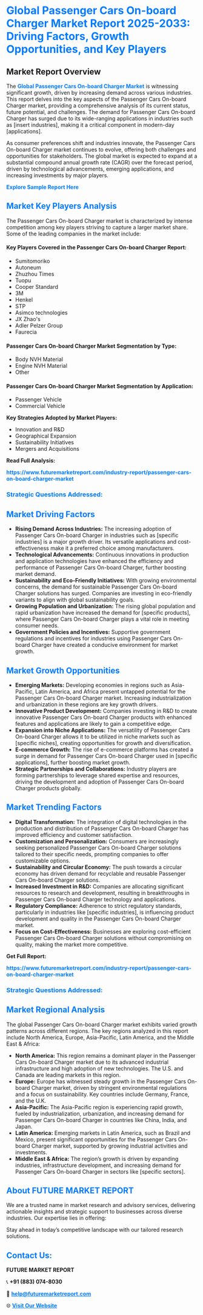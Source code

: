 <h1 style="color: #007BFF;">Global Passenger Cars On-board Charger Market Report 2025-2033: Driving Factors, Growth Opportunities, and Key Players</h1>

<section id="overview">
<h2>Market Report Overview</h2>
<p>The <a href="https://www.futuremarketreport.com/industry-report/passenger-cars-on-board-charger-market" style="color: #007BFF; text-decoration: none;"><strong>Global Passenger Cars On-board Charger Market</strong></a> is witnessing significant growth, driven by increasing demand across various industries. This report delves into the key aspects of the Passenger Cars On-board Charger market, providing a comprehensive analysis of its current status, future potential, and challenges. The demand for Passenger Cars On-board Charger has surged due to its wide-ranging applications in industries such as [insert industries], making it a critical component in modern-day [applications].</p>
<p>As consumer preferences shift and industries innovate, the Passenger Cars On-board Charger market continues to evolve, offering both challenges and opportunities for stakeholders. The global market is expected to expand at a substantial compound annual growth rate (CAGR) over the forecast period, driven by technological advancements, emerging applications, and increasing investments by major players.</p>
</section>

<section id="overview">
<p><a href="https://www.futuremarketreport.com/request-sample/reportId=36388" style="color: #007BFF; text-decoration: none;"><strong>Explore Sample Report Here</strong></a></p>
</section>

<section id="key-players">
<h2 style="color: #007BFF;">Market Key Players Analysis</h2>
<p>The Passenger Cars On-board Charger market is characterized by intense competition among key players striving to capture a larger market share. Some of the leading companies in the market include:</p>
<h4>Key Players Covered in the Passenger Cars On-board Charger Report:</h4>
<ul><li>Sumitomoriko</li><li>Autoneum</li><li>Zhuzhou Times</li><li>Tuopu</li><li>Cooper Standard</li><li>3M</li><li>Henkel</li><li>STP</li><li>Asimco technologies</li><li>JX Zhao&#039;s</li><li>Adler Pelzer Group</li><li>Faurecia</li></ul>
<h4>Passenger Cars On-board Charger Market Segmentation by Type:</h4>
<ul><li>Body NVH Material</li><li>Engine NVH Material</li><li>Other</li></ul>

<h4>Passenger Cars On-board Charger Market Segmentation by Application:</h4>
<ul><li>Passenger Vehicle</li><li>Commercial Vehicle</li></ul>
<p><strong>Key Strategies Adopted by Market Players:</strong></p>
<ul>
<li>Innovation and R&D</li>
<li>Geographical Expansion</li>
<li>Sustainability Initiatives</li>
<li>Mergers and Acquisitions</li>
</ul>
</section>

<section>
<p><strong>Read Full Analysis: </strong></p><a href="https://www.futuremarketreport.com/industry-report/passenger-cars-on-board-charger-market" style="color: #007BFF; text-decoration: none;"><strong>https://www.futuremarketreport.com/industry-report/passenger-cars-on-board-charger-market</strong></a>
<h3 style="color: #007BFF;">Strategic Questions Addressed:</h3>
</section>

<section id="driving-factors">
<h2 style="color: #007BFF;">Market Driving Factors</h2>
<ul>
<li><strong>Rising Demand Across Industries:</strong> The increasing adoption of Passenger Cars On-board Charger in industries such as [specific industries] is a major growth driver. Its versatile applications and cost-effectiveness make it a preferred choice among manufacturers.</li>
<li><strong>Technological Advancements:</strong> Continuous innovations in production and application technologies have enhanced the efficiency and performance of Passenger Cars On-board Charger, further boosting market demand.</li>
<li><strong>Sustainability and Eco-Friendly Initiatives:</strong> With growing environmental concerns, the demand for sustainable Passenger Cars On-board Charger solutions has surged. Companies are investing in eco-friendly variants to align with global sustainability goals.</li>
<li><strong>Growing Population and Urbanization:</strong> The rising global population and rapid urbanization have increased the demand for [specific products], where Passenger Cars On-board Charger plays a vital role in meeting consumer needs.</li>
<li><strong>Government Policies and Incentives:</strong> Supportive government regulations and incentives for industries using Passenger Cars On-board Charger have created a conducive environment for market growth.</li>
</ul>
</section>

<section id="growth-opportunities">
<h2 style="color: #007BFF;">Market Growth Opportunities</h2>
<ul>
<li><strong>Emerging Markets:</strong> Developing economies in regions such as Asia-Pacific, Latin America, and Africa present untapped potential for the Passenger Cars On-board Charger market. Increasing industrialization and urbanization in these regions are key growth drivers.</li>
<li><strong>Innovative Product Development:</strong> Companies investing in R&D to create innovative Passenger Cars On-board Charger products with enhanced features and applications are likely to gain a competitive edge.</li>
<li><strong>Expansion into Niche Applications:</strong> The versatility of Passenger Cars On-board Charger allows it to be utilized in niche markets such as [specific niches], creating opportunities for growth and diversification.</li>
<li><strong>E-commerce Growth:</strong> The rise of e-commerce platforms has created a surge in demand for Passenger Cars On-board Charger used in [specific applications], further boosting market growth.</li>
<li><strong>Strategic Partnerships and Collaborations:</strong> Industry players are forming partnerships to leverage shared expertise and resources, driving the development and adoption of Passenger Cars On-board Charger products globally.</li>
</ul>
</section>

<section id="trending-factors">
<h2 style="color: #007BFF;">Market Trending Factors</h2>
<ul>
<li><strong>Digital Transformation:</strong> The integration of digital technologies in the production and distribution of Passenger Cars On-board Charger has improved efficiency and customer satisfaction.</li>
<li><strong>Customization and Personalization:</strong> Consumers are increasingly seeking personalized Passenger Cars On-board Charger solutions tailored to their specific needs, prompting companies to offer customizable options.</li>
<li><strong>Sustainability and Circular Economy:</strong> The push towards a circular economy has driven demand for recyclable and reusable Passenger Cars On-board Charger solutions.</li>
<li><strong>Increased Investment in R&D:</strong> Companies are allocating significant resources to research and development, resulting in breakthroughs in Passenger Cars On-board Charger technology and applications.</li>
<li><strong>Regulatory Compliance:</strong> Adherence to strict regulatory standards, particularly in industries like [specific industries], is influencing product development and quality in the Passenger Cars On-board Charger market.</li>
<li><strong>Focus on Cost-Effectiveness:</strong> Businesses are exploring cost-efficient Passenger Cars On-board Charger solutions without compromising on quality, making the market more competitive.</li>
</ul>
</section>

<section>
<p><strong>Get Full Report: </strong></p><a href="https://www.futuremarketreport.com/industry-report/passenger-cars-on-board-charger-market" style="color: #007BFF; text-decoration: none;"><strong>https://www.futuremarketreport.com/industry-report/passenger-cars-on-board-charger-market</strong></a>
<h3 style="color: #007BFF;">Strategic Questions Addressed:</h3>
</section>


<section id="regional-analysis">
<h2 style="color: #007BFF;">Market Regional Analysis</h2>
<p>The global Passenger Cars On-board Charger market exhibits varied growth patterns across different regions. The key regions analyzed in this report include North America, Europe, Asia-Pacific, Latin America, and the Middle East & Africa:</p>
<ul>
<li><strong>North America:</strong> This region remains a dominant player in the Passenger Cars On-board Charger market due to its advanced industrial infrastructure and high adoption of new technologies. The U.S. and Canada are leading markets in this region.</li>
<li><strong>Europe:</strong> Europe has witnessed steady growth in the Passenger Cars On-board Charger market, driven by stringent environmental regulations and a focus on sustainability. Key countries include Germany, France, and the U.K.</li>
<li><strong>Asia-Pacific:</strong> The Asia-Pacific region is experiencing rapid growth, fueled by industrialization, urbanization, and increasing demand for Passenger Cars On-board Charger in countries like China, India, and Japan.</li>
<li><strong>Latin America:</strong> Emerging markets in Latin America, such as Brazil and Mexico, present significant opportunities for the Passenger Cars On-board Charger market, supported by growing industrial activities and investments.</li>
<li><strong>Middle East & Africa:</strong> The region’s growth is driven by expanding industries, infrastructure development, and increasing demand for Passenger Cars On-board Charger in sectors like [specific sectors].</li>
</ul>
</section>

<footer>
<h2 style="color: #007BFF;">About FUTURE MARKET REPORT</h2>
<p>We are a trusted name in market research and advisory services, delivering actionable insights and strategic support to businesses across diverse industries. Our expertise lies in offering:</p>

<p>Stay ahead in today’s competitive landscape with our tailored research solutions.</p>

<h2 style="color: #007BFF;">Contact Us:</h2>
<p><strong>FUTURE MARKET REPORT</strong></p>
<p>📞 <strong>+91 (883) 074-8030</strong></p>
<p>📧 <strong><a href="mailto:help@futuremarketreport.com" style="color: #007BFF;">help@futuremarketreport.com</a></strong></p>
<p>🌐 <strong><a href="https://www.futuremarketreport.com/" style="color: #007BFF;">Visit Our Website</a></strong></p>
</footer>